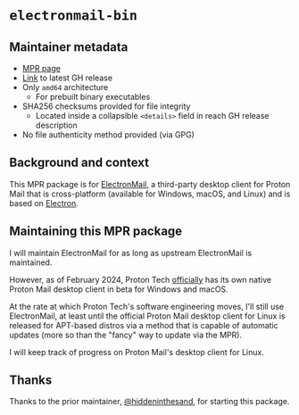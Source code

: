 # `electronmail-bin`

## Maintainer metadata
* [MPR page](https://mpr.makedeb.org/packages/electronmail-bin)
* [Link](https://github.com/vladimiry/ElectronMail/releases/latest) to latest GH release
* Only `amd64` architecture
    * For prebuilt binary executables
* SHA256 checksums provided for file integrity
    * Located inside a collapsible `<details>` field in reach GH release description
* No file authenticity method provided (via GPG)

## Background and context
This MPR package is for [ElectronMail](https://github.com/vladimiry/ElectronMail),
a third-party desktop client for Proton Mail that is cross-platform (available
for Windows, macOS, and Linux) and is based on
[Electron](https://en.wikipedia.org/wiki/Electron_(software_framework)).

## Maintaining this MPR package
I will maintain ElectronMail for as long as upstream ElectronMail is maintained.

However, as of February 2024, Proton Tech [officially](https://proton.me/support/mail-desktop-app)
has its own native Proton Mail desktop client in beta for Windows and macOS.

At the rate at which Proton Tech's software engineering moves, I'll still use
ElectronMail, at least until the official Proton Mail desktop client for Linux
is released for APT-based distros via a method that is capable of automatic
updates (more so than the "fancy" way to update via the MPR).

I will keep track of progress on Proton Mail's desktop client for Linux.

## Thanks
Thanks to the prior maintainer, [@hiddeninthesand](https://github.com/hiddeninthesand),
for starting this package.

